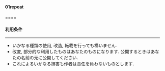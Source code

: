 #### 01repeat
====
#### 利用条件
----
* いかなる種類の使用, 改造, 転載を行っても構いません.
* 改変, 部分的な利用したものはあなたのものになります. 公開するときはあなたの名前の元に公開してください.
* これによるいかなる損害も作者は責任を負わないものとします.
